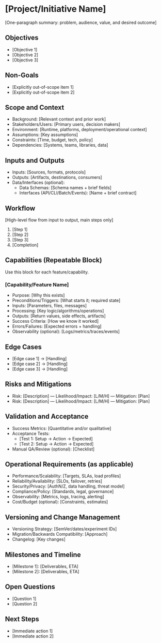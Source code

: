 # [Project/Initiative Name]

[One-paragraph summary: problem, audience, value, and desired outcome]

## Objectives
- [Objective 1]
- [Objective 2]
- [Objective 3]

## Non-Goals
- [Explicitly out-of-scope item 1]
- [Explicitly out-of-scope item 2]

## Scope and Context
- Background: [Relevant context and prior work]
- Stakeholders/Users: [Primary users, decision makers]
- Environment: [Runtime, platforms, deployment/operational context]
- Assumptions: [Key assumptions]
- Constraints: [Time, budget, tech, policy]
- Dependencies: [Systems, teams, libraries, data]

## Inputs and Outputs
- Inputs: [Sources, formats, protocols]
- Outputs: [Artifacts, destinations, consumers]
- Data/Interfaces (optional):
  - Data Schemas: [Schema names + brief fields]
  - Interfaces (API/CLI/Batch/Events): [Name + brief contract]

## Workflow
[High-level flow from input to output, main steps only]
1) [Step 1]
2) [Step 2]
3) [Step 3]
4) [Completion]

## Capabilities (Repeatable Block)
Use this block for each feature/capability.

### [Capability/Feature Name]
- Purpose: [Why this exists]
- Preconditions/Triggers: [What starts it; required state]
- Inputs: [Parameters, files, messages]
- Processing: [Key logic/algorithms/operations]
- Outputs: [Return values, side effects, artifacts]
- Success Criteria: [How we know it worked]
- Errors/Failures: [Expected errors + handling]
- Observability (optional): [Logs/metrics/traces/events]

## Edge Cases
- [Edge case 1] → [Handling]
- [Edge case 2] → [Handling]
- [Edge case 3] → [Handling]

## Risks and Mitigations
- Risk: [Description] — Likelihood/Impact: [L/M/H] — Mitigation: [Plan]
- Risk: [Description] — Likelihood/Impact: [L/M/H] — Mitigation: [Plan]

## Validation and Acceptance
- Success Metrics: [Quantitative and/or qualitative]
- Acceptance Tests:
  - [Test 1: Setup → Action → Expected]
  - [Test 2: Setup → Action → Expected]
- Manual QA/Review (optional): [Checklist]

## Operational Requirements (as applicable)
- Performance/Scalability: [Targets, SLAs, load profiles]
- Reliability/Availability: [SLOs, failover, retries]
- Security/Privacy: [AuthN/Z, data handling, threat model]
- Compliance/Policy: [Standards, legal, governance]
- Observability: [Metrics, logs, tracing, alerting]
- Cost/Budget (optional): [Constraints, estimates]

## Versioning and Change Management
- Versioning Strategy: [SemVer/dates/experiment IDs]
- Migration/Backwards Compatibility: [Approach]
- Changelog: [Key changes]

## Milestones and Timeline
- [Milestone 1]: [Deliverables, ETA]
- [Milestone 2]: [Deliverables, ETA]

## Open Questions
- [Question 1]
- [Question 2]

## Next Steps
- [Immediate action 1]
- [Immediate action 2]
